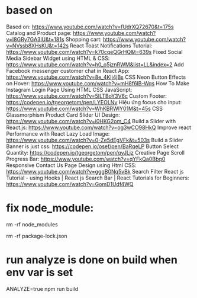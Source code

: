 # based on
Based on: https://www.youtube.com/watch?v=fUdrXQ72670&t=175s
Catalog and Product page: https://www.youtube.com/watch?v=I8GRy7GA3lU&t=181s
Shopping cart: https://www.youtube.com/watch?v=NVssb8XHsKU&t=142s
React Toast Notifications Tutorial: https://www.youtube.com/watch?v=k70cqeQGrHQ&t=639s
Fixed Social Media Sidebar Widget using HTML & CSS: https://www.youtube.com/watch?v=h0_o5jznRWM&list=LL&index=2
Add Facebook messenger customer chat in React App: https://www.youtube.com/watch?v=8e_4KIj4jBs
CSS Neon Button Effects on Hover: https://www.youtube.com/watch?v=mH8f6lB-Wqs
How To Make Instagram Login Page Using HTML CSS JavaScript: https://www.youtube.com/watch?v=5ILTBoY3V6c
Custom Footer: https://codepen.io/tgeorgetom/pen/LYEOLNv
Hiệu ứng focus cho input: https://www.youtube.com/watch?v=WhKBRWIY01M&t=45s
CSS Glassmorphism Product Card Slider UI Design: https://www.youtube.com/watch?v=i0HKG2om_C4
Build a Slider with React.js: https://www.youtube.com/watch?v=og3wCO98HkQ
Improve react Performance with React Lazy Load Image: https://www.youtube.com/watch?v=0-Ze5dEgVFk&t=503s
Build a Slider Banner is just css: https://codepen.io/osef/pen/BaRqeLP
Button Select Quantity: https://codepen.io/tgeorgetom/pen/qyJLjz
Creative Page Scroll Progress Bar: https://www.youtube.com/watch?v=qYFkQa0Bbq0
Responsive Contact Us Page Design using Html CSS: https://www.youtube.com/watch?v=gggB0Nq5vBk
Search Filter React js Tutorial - using Hooks | React js Search Bar | React Tutorials for Beginners: https://www.youtube.com/watch?v=GomD1Udf4WQ

# fix node_module:
rm -rf node_modules 

rm -rf package-lock.json 

# run analyze is done on build when env var is set
ANALYZE=true npm run build